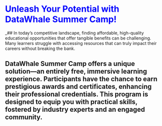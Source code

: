# <span style="color: blue;"> Unleash Your Potential with DataWhale Summer Camp!</span> 
_## In today’s competitive landscape, finding affordable, high-quality educational opportunities that offer tangible benefits can be challenging. Many learners struggle with accessing resources that can truly impact their careers without breaking the bank.
## DataWhale Summer Camp offers a unique solution—an entirely free, immersive learning experience. Participants have the chance to earn prestigious awards and certificates, enhancing their professional credentials. This program is designed to equip you with practical skills, fostered by industry experts and an engaged community.
